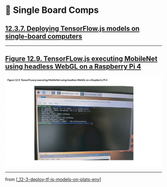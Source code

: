 # 💊 Single Board Comps

## [**12.3.7.** Deploying TensorFlow.js models on single-board computers](https://livebook.manning.com/book/deep-learning-with-javascript/chapter-12/220)

---

## [**Figure 12.9.** TensorFLow.js executing MobileNet using headless WebGL on a Raspberry Pi 4](https://livebook.manning.com/book/deep-learning-with-javascript/chapter-12/ch12fig09)

<img src="../../../assets/figures/Figure_12-9.png">

---

from [[_12-3-deploy-tf-js-models-on-plats-env]]

[//begin]: # "Autogenerated link references for markdown compatibility"
[_12-3-deploy-tf-js-models-on-plats-env]: _12-3-deploy-tf-js-models-on-plats-env.md "💊 Deploy TF.js Model on on Plats Env"
[//end]: # "Autogenerated link references"
